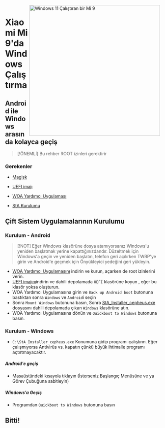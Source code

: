 <img align="right" src="https://raw.githubusercontent.com/woacepheus/Port-Windows-11-Xiaomi-Mi-9/main/cepheus.png" width="425" alt="Windows 11 Çalıştıran bir Mi 9">

# Xiaomi Mi 9'da Windows Çalıştırma

## Android ile Windows arasında kolayca geçiş
> [!ÖNEMLİ]
> Bu rehber ROOT izinleri gerektirir

### Gerekenler
- [Magisk](https://github.com/topjohnwu/Magisk/releases/latest)

- [UEFI imajı](https://github.com/woacepheus/Port-Windows-11-Xiaomi-Mi-9/releases/download/1.2/MuCepheusDisableSecureBoot.img)

- [WOA Yardımcı Uygulaması](https://github.com/Marius586/WoA-Helper-update/blob/main/woahelper.apk)

- [StA Kurulumu](https://github.com/woacepheus/Port-Windows-11-Xiaomi-Mi-9/releases/download/Dualboot/StA_Installer_cepheus.exe)

## Çift Sistem Uygulamalarının Kurulumu

### Kurulum - Android
> [!NOT]
> Eğer Windows klasörüne dosya atamıyorsanız Windows'u yeniden başlatmak yerine kapattığınızdandır. Düzeltmek için Windows'a geçin ve yeniden başlatın, telefon geri açılırken TWRP'ye girin ve Android'e geçmek için Önyükleyici yedeğini geri yükleyin.

- [WOA Yardımcı Uygulamasını](https://github.com/woacepheus/Port-Windows-11-Xiaomi-Mi-9/releases/download/Dualboot/woahelper.apk) indirin ve kurun, açarken de root izinlerini verin.
- [UEFI imajını](https://github.com/woacepheus/Port-Windows-11-Xiaomi-Mi-9/releases/download/1.2/MuCepheusDisableSecureBoot.img)indirin ve dahili depolamada `UEFI` klasörüne koyun , eğer bu klasör yoksa oluşturun.
- WOA Yardımcı Uygulamasına girin ve `Back up Android boot` butonuna bastıktan sonra `Windows` ve `Android`i seçin
- Sonra `Mount Windows` butonuna basın, Sonra [StA_Installer_cepheus.exe](https://github.com/woacepheus/Port-Windows-11-Xiaomi-Mi-9/releases/download/Dualboot/StA_Installer_cepheus.exe) dosyasını dahili depolamada çıkan `Windows` klasörüne atın.
- WOA Yardımcı Uygulamasına dönün ve `Quickboot to Windows` butonuna basın.

### Kurulum - Windows
- `C:\StA_Installer_cepheus.exe` Konumuna gidip programı çalıştırın. Eğer çalışmıyorsa Antivirüs vs. kapatın çünkü büyük ihtimalle programı açtırtmayacaktır.

##### Android'e geçiş
  - Masaüstündeki kısayola tıklayın (İsterseniz Başlangıç Menüsüne ve ya Görev Çubuğuna sabitleyin)

##### Windows'a Geçiş
  - Programdan `Quickboot to Windows` butonuna basın
  
## Bitti!
